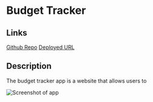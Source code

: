 # Budget Tracker

## Links
[Github Repo](https://github.com/borielvi/budget-tracker)
[Deployed URL](https://placeholderforbudgettracker.herokuapp.com)


## Description
The budget tracker app is a website that allows users to 


![Screenshot of app](./)